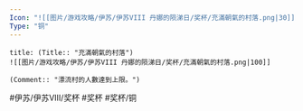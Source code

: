 ```yaml
---
Icon: "![[图片/游戏攻略/伊苏/伊苏VIII 丹娜的陨涕日/奖杯/充滿朝氣的村落.png|30]]"
Type: "铜"
---
```

```ad-common-bronze-trophy
title: (Title:: "充滿朝氣的村落")
![[图片/游戏攻略/伊苏/伊苏VIII 丹娜的陨涕日/奖杯/充滿朝氣的村落.png|100]]

(Comment:: "漂流村的人數達到上限。")
```

#伊苏/伊苏VIII/奖杯 #奖杯 #奖杯/铜
